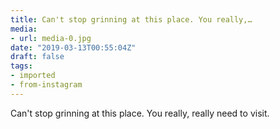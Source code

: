 ```yaml
---
title: Can't stop grinning at this place. You really,…
media:
- url: media-0.jpg
date: "2019-03-13T00:55:04Z"
draft: false
tags:
- imported
- from-instagram
---
```

Can't stop grinning at this place. You really, really need to visit.
